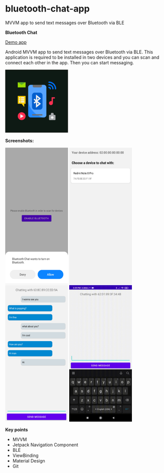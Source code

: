# bluetooth-chat-app
MVVM app to send text messages over Bluetooth via BLE

**Bluetooth Chat**

<a href="https://github.com/raheemadamboev/bluetooth-chat-app/blob/master/app-debug.apk">Demo app</a>

Android MVVM app to send text messages over Bluetooth via BLE. This application is required to be installed in two devices and you can scan and connect each other in the app. Then you can start messaging.

<img src="https://github.com/raheemadamboev/bluetooth-chat-app/blob/master/app/src/main/ic_launcher-playstore.png" alt="Italian Trulli" width="200" height="200">

**Screenshots:**

<img src="https://github.com/raheemadamboev/bluetooth-chat-app/blob/master/screenshots/Screenshot_2021-05-31-17-50-11-150_com.android.settings.jpg" alt="Italian Trulli" width="200" height="434"> <img src="https://github.com/raheemadamboev/bluetooth-chat-app/blob/master/screenshots/Screenshot_2021_05_31_17_50_21_560_xyz_teamgravity_bluetoothchat.jpg" alt="Italian Trulli" width="200" height="434"> <img src="https://github.com/raheemadamboev/bluetooth-chat-app/blob/master/screenshots/Screenshot_2021_05_31_17_57_24_487_xyz_teamgravity_bluetoothchat.jpg" alt="Italian Trulli" width="200" height="434"> <img src="https://github.com/raheemadamboev/bluetooth-chat-app/blob/master/screenshots/video_2021-05-31_18-18-10.gif" alt="Italian Trulli" width="200" height="434">


**Key points**

- MVVM
- Jetpack Navigation Component
- BLE
- ViewBinding
- Material Design
- Git
